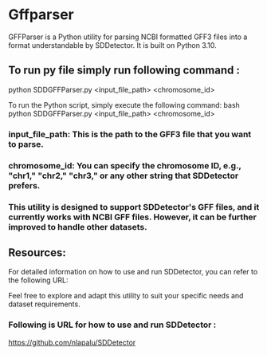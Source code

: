 # Gffparser #
GFFParser is a Python utility for parsing NCBI formatted GFF3 files into a format understandable by SDDetector. It is built on Python 3.10.

## To run py file simply run following command : 
python SDDGFFParser.py <input_file_path> <chromosome_id>

To run the Python script, simply execute the following command:
bash
python SDDGFFParser.py <input_file_path> <chromosome_id>

### input_file_path: This is the path to the GFF3 file that you want to parse.
### chromosome_id: You can specify the chromosome ID, e.g., "chr1," "chr2," "chr3," or any other string that SDDetector prefers.

### This utility is designed to support SDDetector's GFF files, and it currently works with NCBI GFF files. However, it can be further improved to handle other datasets.

## Resources:
For detailed information on how to use and run SDDetector, you can refer to the following URL:

Feel free to explore and adapt this utility to suit your specific needs and dataset requirements.

### Following is URL for how to use and run SDDetector : 
https://github.com/nlapalu/SDDetector



